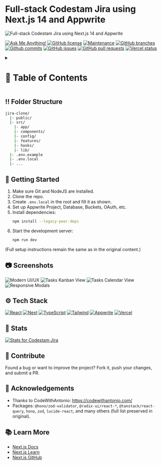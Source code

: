 
<a name="readme-top"></a>

# Full-stack Codestam Jira using Next.js 14 and Appwrite

![Full-stack Codestam Jira using Next.js 14 and Appwrite](/.github/images/img_main.png 'Full-stack Codestam Jira using Next.js 14 and Appwrite')

[![Ask Me Anything!](https://flat.badgen.net/static/Ask%20me/anything?icon=github&color=black&scale=1.01)](https://github.com/CodestamTechnologies/jira.git 'Ask Me Anything!')
[![GitHub license](https://flat.badgen.net/github/license/sanidhyy/jira-clone?icon=github&color=black&scale=1.01)](https://github.com/CodestamTechnologies/jira.git/jira-clone/blob/main/LICENSE 'GitHub license')
[![Maintenance](https://flat.badgen.net/static/Maintained/yes?icon=github&color=black&scale=1.01)](https://github.com/CodestamTechnologies/jira.git/jira-clone/commits/main 'Maintenance')
[![GitHub branches](https://flat.badgen.net/github/branches/sanidhyy/jira-clone?icon=github&color=black&scale=1.01)](https://github.com/CodestamTechnologies/jira.git/jira-clone/branches 'GitHub branches')
[![Github commits](https://flat.badgen.net/github/commits/sanidhyy/jira-clone?icon=github&color=black&scale=1.01)](https://github.com/CodestamTechnologies/jira.git/jira-clone/commits 'Github commits')
[![GitHub issues](https://flat.badgen.net/github/issues/sanidhyy/jira-clone?icon=github&color=black&scale=1.01)](https://github.com/CodestamTechnologies/jira.git/jira-clone/issues 'GitHub issues')
[![GitHub pull requests](https://flat.badgen.net/github/prs/sanidhyy/jira-clone?icon=github&color=black&scale=1.01)](https://github.com/CodestamTechnologies/jira.git/jira-clone/pulls 'GitHub pull requests')
[![Vercel status](https://img.shields.io/badge/Vercel-000000?style=for-the-badge&logo=vercel&logoColor=white)](https://clone-jira.vercel.app 'Vercel status')

<!-- Table of Contents -->
<details>
<summary>

# :notebook_with_decorative_cover: Table of Contents

</summary>

- [Folder Structure](#bangbang-folder-structure)
- [Getting Started](#toolbox-getting-started)
- [Screenshots](#camera-screenshots)
- [Tech Stack](#gear-tech-stack)
- [Stats](#wrench-stats)
- [Contribute](#raised_hands-contribute)
- [Acknowledgements](#gem-acknowledgements)
- [Follow Me](#rocket-follow-me)
- [Learn More](#books-learn-more)
- [Deploy on Vercel](#page_with_curl-deploy-on-vercel)
- [Give A Star](#star-give-a-star)
- [Star History](#star2-star-history)

</details>

## :bangbang: Folder Structure

```bash
jira-clone/
  |- public/
  |- src/
    |- app/
    |- components/
    |- config/
    |- features/
    |- hooks/
    |- lib/
  |- .env.example
  |- .env.local
  |- ...
```

## :toolbox: Getting Started

1. Make sure Git and NodeJS are installed.
2. Clone the repo.
3. Create `.env.local` in the root and fill it as shown.
4. Set up Appwrite Project, Database, Buckets, OAuth, etc.
5. Install dependencies:
   ```bash
   npm install --legacy-peer-deps
   ```
6. Start the development server:
   ```bash
   npm run dev
   ```

(Full setup instructions remain the same as in the original content.)

## :camera: Screenshots

![Modern UI/UX](/.github/images/img1.png)
![Tasks Kanban View](/.github/images/img2.png)
![Tasks Calendar View](/.github/images/img3.png)
![Responsive Modals](/.github/images/img4.png)

## :gear: Tech Stack

[![React](https://skillicons.dev/icons?i=react)](https://react.dev)
[![Next](https://skillicons.dev/icons?i=next)](https://nextjs.org)
[![TypeScript](https://skillicons.dev/icons?i=ts)](https://www.typescriptlang.org)
[![Tailwind](https://skillicons.dev/icons?i=tailwind)](https://tailwindcss.com)
[![Appwrite](https://skillicons.dev/icons?i=appwrite)](https://appwrite.io)
[![Vercel](https://skillicons.dev/icons?i=vercel)](https://vercel.com)

## :wrench: Stats

[![Stats for Codestam Jira](/.github/images/stats.svg)](https://pagespeed.web.dev/analysis?url=https://clone-jira.vercel.app/)


## :raised_hands: Contribute

Found a bug or want to improve the project? Fork it, push your changes, and submit a PR.

## :gem: Acknowledgements

- Thanks to CodeWithAntonio: https://codewithantonio.com/
- Packages: `@hono/zod-validator`, `@radix-ui/react-*`, `@tanstack/react-query`, `hono`, `zod`, `lucide-react`, and many others (full list preserved in original).

## :books: Learn More

- [Next.js Docs](https://nextjs.org/docs)
- [Next.js Learn](https://nextjs.org/learn)
- [Next.js GitHub](https://github.com/vercel/next.js)
